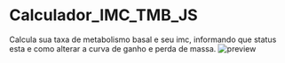 # Calculador_IMC_TMB_JS
Calcula sua taxa de metabolismo basal e seu imc, informando  que status esta e como alterar a curva de ganho e perda de massa.
![preview](https://user-images.githubusercontent.com/32965781/171923308-033a7942-fb6a-4800-a94f-9b9a54696c44.png)
